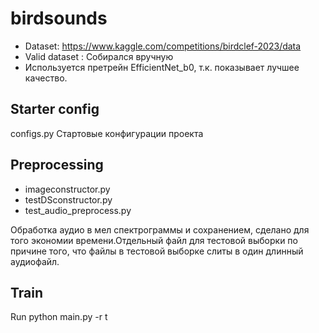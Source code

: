 # birdsounds
* Dataset: https://www.kaggle.com/competitions/birdclef-2023/data
* Valid dataset : Собирался вручную
* Используется претрейн EfficientNet_b0, т.к. показывает лучшее качество.

## Starter config
configs.py
Стартовые конфигурации проекта
## Preprocessing
* imageconstructor.py 
* testDSconstructor.py
* test_audio_preprocess.py

Обработка аудио в мел спектрограммы и сохранением, сделано для того экономии времени.Отдельный файл для тестовой выборки по причине того, что файлы в тестовой выборке слиты в один длинный аудиофайл.

## Train
Run python main.py -r t
